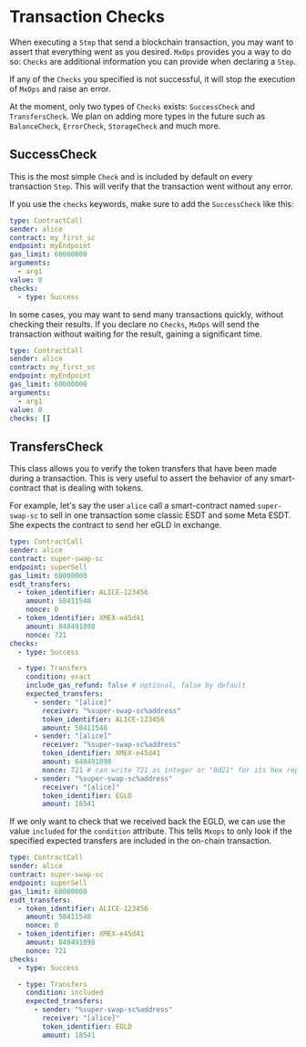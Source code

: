 # Transaction Checks

When executing a `Step` that send a blockchain transaction, you may want to assert that everything went as you desired.
`MxOps` provides you a way to do so: `Checks` are additional information you can provide when
declaring a `Step`.

If any of the `Checks` you specified is not successful, it will stop the execution of `MxOps`
and raise an error.

At the moment, only two types of `Checks` exists: `SuccessCheck` and `TransfersCheck`. We plan
on adding more types in the future such as `BalanceCheck`, `ErrorCheck`,
`StorageCheck` and much more.

## SuccessCheck

This is the most simple `Check` and is included by default on every transaction `Step`. This will verify
that the transaction went without any error.

If you use the `checks` keywords, make sure to add the `SuccessCheck` like this:

```yaml
type: ContractCall
sender: alice
contract: my_first_sc
endpoint: myEndpoint
gas_limit: 60000000
arguments:
  - arg1
value: 0
checks:
  - type: Success
```

In some cases, you may want to send many transactions quickly, without checking their results.
If you declare no `Checks`, `MxOps` will send the transaction without waiting for the result,
gaining a significant time.

```yaml
type: ContractCall
sender: alice
contract: my_first_sc
endpoint: myEndpoint
gas_limit: 60000000
arguments:
  - arg1
value: 0
checks: []
```

## TransfersCheck

This class allows you to verify the token transfers that have been made during a transaction. This
is very useful to assert the behavior of any smart-contract that is dealing with tokens.

For example, let's say the user `alice` call a smart-contract named `super-swap-sc` to sell in one
transaction some classic ESDT and some Meta ESDT. She expects the contract to send her eGLD
in exchange.

```yaml
type: ContractCall
sender: alice
contract: super-swap-sc
endpoint: superSell
gas_limit: 60000000
esdt_transfers:
  - token_identifier: ALICE-123456
    amount: 58411548
    nonce: 0
  - token_identifier: XMEX-e45d41
    amount: 848491898
    nonce: 721
checks:
  - type: Success

  - type: Transfers
    condition: exact
    include_gas_refund: false # optional, false by default
    expected_transfers:
      - sender: "[alice]"
        receiver: "%super-swap-sc%address"
        token_identifier: ALICE-123456
        amount: 58411548
      - sender: "[alice]"
        receiver: "%super-swap-sc%address"
        token_identifier: XMEX-e45d41
        amount: 848491898
        nonce: 721 # can write 721 as integer or "0d21" for its hex representation
      - sender: "%super-swap-sc%address"
        receiver: "[alice]"
        token_identifier: EGLD
        amount: 18541
```

If we only want to check that we received back the EGLD, we can use the value `included` for the
`condition` attribute. This tells `Mxops` to only look if the specified expected transfers are
included in the on-chain transaction.

```yaml
type: ContractCall
sender: alice
contract: super-swap-sc
endpoint: superSell
gas_limit: 60000000
esdt_transfers:
  - token_identifier: ALICE-123456
    amount: 58411548
    nonce: 0
  - token_identifier: XMEX-e45d41
    amount: 848491898
    nonce: 721
checks:
  - type: Success

  - type: Transfers
    condition: included
    expected_transfers:
      - sender: "%super-swap-sc%address"
        receiver: "[alice]"
        token_identifier: EGLD
        amount: 18541
```
